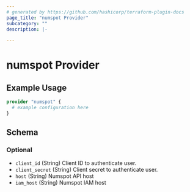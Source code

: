 ```yaml
---
# generated by https://github.com/hashicorp/terraform-plugin-docs
page_title: "numspot Provider"
subcategory: ""
description: |-
  
---
```


# numspot Provider



## Example Usage

```terraform
provider "numspot" {
  # example configuration here
}
```

<!-- schema generated by tfplugindocs -->
## Schema

### Optional

- `client_id` (String) Client ID to authenticate user.
- `client_secret` (String) Client secret to authenticate user.
- `host` (String) Numspot API host
- `iam_host` (String) Numspot IAM host

